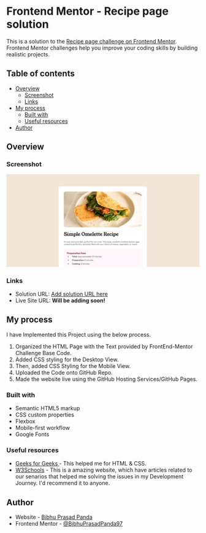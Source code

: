 # Frontend Mentor - Recipe page solution

This is a solution to the [Recipe page challenge on Frontend Mentor](https://www.frontendmentor.io/challenges/recipe-page-KiTsR8QQKm). Frontend Mentor challenges help you improve your coding skills by building realistic projects. 

## Table of contents

- [Overview](#overview)
  - [Screenshot](#screenshot)
  - [Links](#links)
- [My process](#my-process)
  - [Built with](#built-with)
  - [Useful resources](#useful-resources)
- [Author](#author)

## Overview

### Screenshot

![Screenshot of the Desktop Model](./screenshots/recipe-page.png)


### Links

- Solution URL: [Add solution URL here](https://your-solution-url.com)
- Live Site URL: **Will be adding soon!**

## My process

I have Implemented this Project using the below process.

1. Organized the HTML Page with the Text provided by FrontEnd-Mentor Challenge Base Code.
2. Added CSS styling for the Desktop View.
3. Then, added CSS Styling for the Mobile View.
4. Uploaded the Code onto GitHub Repo.
5. Made the website live using the GitHub Hosting Services/GitHub Pages.

### Built with

- Semantic HTML5 markup
- CSS custom properties
- Flexbox
- Mobile-first workflow
- Google Fonts

### Useful resources

- [Geeks for Geeks ](https://www.geeksforgeeks.org/html-tutorial/?ref=gcse) - This helped me for HTML & CSS. 
- [W3Schools](https://www.w3schools.com/html/html_tables.asp) - This is a amazing website, which have articles related to our senarios that helped me solving the issues in my Development Journey. I'd recommend it to anyone.

## Author

- Website - [Bibhu Prasad Panda](https://github.com/BibhuPrasadPanda97)
- Frontend Mentor - [@BibhuPrasadPanda97](https://www.frontendmentor.io/profile/BibhuPrasadPanda97)
